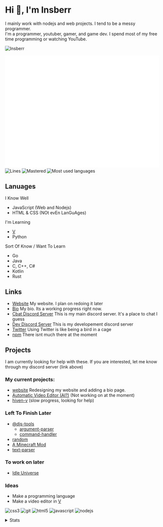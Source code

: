 # Hi 👋, I'm Insberr
I mainly work with nodejs and web projects. I tend to be a messy programmer.  
I'm a programmer, youtuber, gamer, and game dev. I spend most of my free time programming or watching YouTube.  

<img src="https://komarev.com/ghpvc/?username=insberr" alt="Insberr" />

![Metrics](https://github.com/insberr/insberr/blob/master/github-metrics.svg)
![Lines](https://github.com/insberr/insberr/blob/master/metrics.plugin.lines.svg)
![Mastered](https://github.com/insberr/insberr/blob/master/metrics.plugin.topics.mastered.svg)
![Most used languages](https://github.com/insberr/insberr/blob/master/metrics.plugin.languages.svg)
## Lanuages
I Know Well
- JavaScript (Web and Nodejs)
- HTML & CSS (NOt evEn LanGuAges)

I'm Learning
- [V](https://vlang.io)
- Python

Sort Of Know / Want To Learn
- Go
- Java
- C, C++, C#
- Kotlin
- Rust

## Links
- [Website](https://insberr.github.io/) My website. I plan on redoing it later
- [Bio](https://insberr.github.io/profile) My bio. Its a working progress right now.
- [Cbat Discord Server](https://discord.gg/gRMbZyU) This is my main discord server. It's a place to chat I guess
- [Dev Discord Server](https://discord.gg/PSNKV6EB9A) This is my developement discord server
- [Twitter](https://twitter.com/insberr) Using Twitter is like being a bird in a cage
- [npm](https://www.npmjs.com/~insberr) There isnt much there at the moment

## Projects
I am currently looking for help with these. If you are interested, let me know through my discord server (link above)
### My current projects:
- [website](https://insberr.github.io) Redesigning my website and adding a bio page.
- [Automatic Video Editor (AI?)](https://github.com/insberr/videoEditorAI) (Not working on at the moment)
- [hiven-v](https://github.com/insberr/hiven-v) (slow progress, looking for help)

### Left To Finish Later
- [@djs-tools](https://github.com/djs-tools)
  - [argument-parser](https://github.com/djs-tools/argument-parser)
  - [command-handler](https://github.com/djs-tools/command-handler)
- [random](https://github.com/insberr/random)
- [A Minecraft Mod](https://github.com/insberr/minecraft-fabric-mod) 
- [text-parser](https://github.com/insberr/text-parser)

### To work on later
- [Idle Universe](https://github.com/insberr/idle-universe)

### Ideas
- Make a programming language
- Make a video editor in [V](https://vlang.io)


<p align="left">
  <img src="https://devicons.github.io/devicon/devicon.git/icons/css3/css3-original-wordmark.svg" alt="css3" width="20" height="20"/>
  <img src="https://www.vectorlogo.zone/logos/git-scm/git-scm-icon.svg" alt="git" width="20" height="20"/>
  <img src="https://devicons.github.io/devicon/devicon.git/icons/html5/html5-original-wordmark.svg" alt="html5" width="20" height="20"/>
  <img src="https://devicons.github.io/devicon/devicon.git/icons/javascript/javascript-original.svg" alt="javascript" width="20" height="20"/>
  <img src="https://devicons.github.io/devicon/devicon.git/icons/nodejs/nodejs-original-wordmark.svg" alt="nodejs" width="20" height="20"/>
</p>


<details>
  <summary>Stats</summary>
  <br>
  
  <img src="https://github-readme-stats.vercel.app/api?username=insberr&count_private=true&show_icons=true&theme=dark" alt="Github Stats" align="center" />
  <img src="https://github-readme-stats.vercel.app/api/wakatime?username=insberr&theme=dark" alt="WakaTime Stats" align="center" />
  <img src="https://github-readme-stats.vercel.app/api/top-langs/?username=insberr&theme=dark&langs_count=10" alt="Top lanuages" align="center" />
  
</details>
